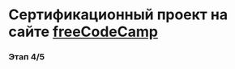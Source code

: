 # Сертификационный проект на сайте [freeCodeCamp](https://www.freecodecamp.org/learn)

### Этап 4/5
